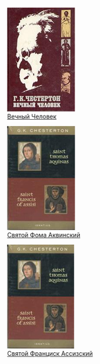 ![](Вечный%20Человек.jpg)  
[Вечный Человек](Вечный%20Человек.txt)

![](Святой%20Фома%20Аквинский.jpg)  
[Святой Фома Аквинский](Святой%20Фома%20Аквинский.txt)

![](Святой%20Франциск%20Ассизский.jpg)  
[Святой Франциск Ассизский](Святой%20Франциск%20Ассизский.txt)
